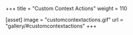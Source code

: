 +++
title = "Custom Context Actions"
weight = 110

[asset]
  image = "customcontextactions.gif"
  url = "gallery/#customcontextactions"
+++

